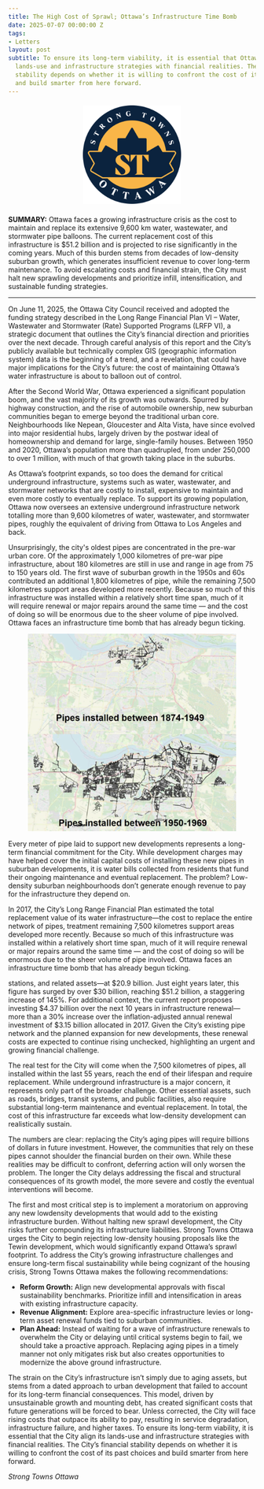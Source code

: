 ```yaml
---
title: The High Cost of Sprawl; Ottawa’s Infrastructure Time Bomb
date: 2025-07-07 00:00:00 Z
tags:
- Letters
layout: post
subtitle: To ensure its long-term viability, it is essential that Ottawa align its
  lands-use and infrastructure strategies with financial realities. The City’s financial
  stability depends on whether it is willing to confront the cost of its past choices
  and build smarter from here forward.
---
```


<div style="text-align: center; margin: 20px 0;">
  <img src="/assets/img/logo3.png" 
       style="width: 200px; height: auto; object-fit: contain;">
</div>

**SUMMARY:** Ottawa faces a growing infrastructure crisis as the cost to maintain and replace its extensive 9,600 km water, wastewater, and stormwater pipe balloons. The current replacement cost of this infrastructure is $51.2 billion and is projected to rise significantly in the coming years. Much of this burden stems from decades of low-density suburban growth, which generates insufficient revenue to cover long-term maintenance. To avoid escalating costs and financial strain, the City must halt new sprawling developments and prioritize infill, intensification, and sustainable funding strategies.

--------------------------

On June 11, 2025, the Ottawa City Council received and adopted the funding strategy described  in the Long Range Financial Plan VI – Water, Wastewater and Stormwater (Rate) Supported Programs (LRFP VI), a strategic document that outlines the City’s financial direction and priorities over the next decade. Through careful analysis of this report and the City’s publicly available but technically complex GIS (geographic information system) data is the beginning of a trend, and a revelation, that could have major implications for the City’s future: the cost of maintaining Ottawa’s water infrastructure is about to balloon out of control. 

After the Second World War, Ottawa experienced a significant population boom, and the vast majority of its growth was outwards. Spurred by highway construction, and the rise of automobile ownership, new suburban communities began to emerge beyond the traditional urban core. Neighbourhoods like Nepean, Gloucester and Alta Vista, have since evolved into major residential hubs, largely driven by the postwar ideal of homeownership and demand for large, single-family houses. Between 1950 and 2020, Ottawa’s population more than quadrupled, from under 250,000 to over 1 million, with much of that growth taking place in the suburbs. 

As Ottawa’s footprint expands, so too does the demand for critical underground infrastructure, systems such as water, wastewater, and stormwater networks that are costly to install, expensive to maintain and even more costly to eventually replace. To support its growing population, Ottawa now oversees an extensive underground infrastructure network totalling more than 9,600 kilometres of water, wastewater, and stormwater pipes, roughly the equivalent of driving from Ottawa to Los Angeles and back. 

Unsurprisingly, the city's oldest pipes are concentrated in the pre-war urban core. Of the approximately 1,000 kilometres of pre-war pipe infrastructure, about 180 kilometres are still in use and range in age from 75 to 150 years old. The first wave of suburban growth in the 1950s and 60s contributed an additional 1,800 kilometres of pipe, while the remaining 7,500 kilometres support areas developed more recently. Because so much of this infrastructure was installed within a relatively short time span, much of it will require renewal or major repairs around the same time — and the cost of doing so will be enormous due to the sheer volume of pipe involved. Ottawa faces an infrastructure time bomb that has already begun ticking. 

<figure class="text-center">
<img src="/assets/img/pipes.png">
</figure>

Every meter of pipe laid to support new developments represents a long-term financial commitment for the City. While development charges may have helped cover the initial capital costs of installing these new pipes in suburban developments, it is water bills collected from residents that fund their ongoing maintenance and eventual replacement. The problem? Low-density suburban neighbourhoods don’t generate enough revenue to pay for the infrastructure they depend on.

In 2017, the City’s Long Range Financial Plan estimated the total replacement value of its water infrastructure—the cost to replace the entire network of pipes, treatment remaining 7,500 kilometres support areas developed more recently. Because so much of this infrastructure was installed within a relatively short time span, much of it will require renewal or major repairs around the same time — and the cost of doing so will be enormous due to the sheer volume of pipe involved. Ottawa faces an infrastructure time bomb that has already begun ticking.

stations, and related assets—at $20.9 billion. Just eight years later, this figure has surged by over $30 billion, reaching $51.2 billion, a staggering increase of 145%. For additional context, the current report proposes investing $4.37 billion over the next 10 years in infrastructure renewal—more than a 30% increase over the inflation-adjusted annual
renewal investment of $3.15 billion allocated in 2017. Given the City’s existing pipe network and the planned expansion for new developments, these renewal costs are expected to continue rising unchecked, highlighting an urgent and growing financial challenge.

The real test for the City will come when the 7,500 kilometres of pipes, all installed within the last 55 years, reach the end of their lifespan and require replacement. While underground infrastructure is a major concern, it represents only part of the broader challenge. Other essential assets, such as roads, bridges, transit systems, and public facilities, also require substantial long-term maintenance and eventual replacement. In total, the cost of this infrastructure far exceeds what low-density development can realistically sustain.

The numbers are clear: replacing the City’s aging pipes will require billions of dollars in future investment. However, the communities that rely on these pipes cannot shoulder the
financial burden on their own. While these realities may be difficult to confront, deferring action will only worsen the problem. The longer the City delays addressing the fiscal and
structural consequences of its growth model, the more severe and costly the eventual interventions will become.

The first and most critical step is to implement a moratorium on approving any new lowdensity developments that would add to the existing infrastructure burden. Without halting new sprawl development, the City risks further compounding its infrastructure liabilities. Strong Towns Ottawa urges the City to begin rejecting low-density housing proposals like
the Tewin development, which would significantly expand Ottawa’s sprawl footprint. To address the City’s growing infrastructure challenges and ensure long-term fiscal sustainability while being cognizant of the housing crisis, Strong Towns Ottawa makes the following recommendations:
- **Reform Growth:** Align new developmental approvals with fiscal sustainability benchmarks. Prioritize infill and intensification in areas with existing infrastructure capacity.
- **Revenue Alignment:** Explore area-specific infrastructure levies or long-term asset renewal funds tied to suburban communities.
- **Plan Ahead:** Instead of waiting for a wave of infrastructure renewals to overwhelm the City or delaying until critical systems begin to fail, we should take a proactive approach. Replacing aging pipes in a timely manner not only mitigates risk but also creates opportunities to modernize the above ground infrastructure.

The strain on the City’s infrastructure isn’t simply due to aging assets, but stems from a dated approach to urban development that failed to account for its long-term financial consequences. This model, driven by unsustainable growth and mounting debt, has created significant costs that future generations will be forced to bear. Unless corrected, the City will face rising costs that outpace its ability to pay, resulting in service degradation, infrastructure failure, and higher taxes. To ensure its long-term viability, it is essential that the City align its lands-use and infrastructure strategies with financial realities. The City’s financial stability depends on whether it is willing to confront the cost of its past choices and build smarter from here forward.

*Strong Towns Ottawa*
